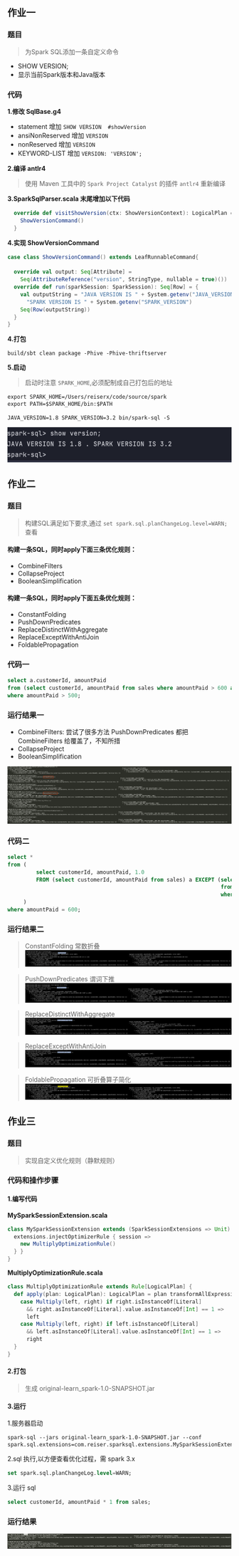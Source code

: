## 作业一
### 题目
> 为Spark SQL添加一条自定义命令
- SHOW VERSION;
- 显示当前Spark版本和Java版本

### 代码
**1.修改 SqlBase.g4**
- statement 增加 `SHOW VERSION  #showVersion`
- ansiNonReserved 增加 `VERSION`
- nonReserved 增加 `VERSION`
- KEYWORD-LIST 增加 `VERSION: 'VERSION';`

**2.编译 antlr4**
> 使用 Maven 工具中的 `Spark Project Catalyst` 的插件 `antlr4` 重新编译

**3.SparkSqlParser.scala 末尾增加以下代码**
```scala
  override def visitShowVersion(ctx: ShowVersionContext): LogicalPlan = withOrigin(ctx) {
    ShowVersionCommand()
  }
```

**4.实现 ShowVersionCommand**
```scala
case class ShowVersionCommand() extends LeafRunnableCommand{

  override val output: Seq[Attribute] =
    Seq(AttributeReference("version", StringType, nullable = true)())
  override def run(sparkSession: SparkSession): Seq[Row] = {
    val outputString = "JAVA VERSION IS " + System.getenv("JAVA_VERSION") + " . " +
      "SPARK VERSION IS " + System.getenv("SPARK_VERSION")
    Seq(Row(outputString))
  }
}
```

**4.打包**
```shell
build/sbt clean package -Phive -Phive-thriftserver 
```
**5.启动**
> 启动时注意 `SPARK_HOME`,必须配制成自己打包后的地址
```shell
export SPARK_HOME=/Users/reiserx/code/source/spark
export PATH=$SPARK_HOME/bin:$PATH
```

`JAVA_VERSION=1.8 SPARK_VERSION=3.2 bin/spark-sql -S`

![运行结果](../resource/spark03.png)


## 作业二
### 题目 
> 构建SQL满足如下要求,通过 `set spark.sql.planChangeLog.level=WARN;` 查看 

#### 构建一条SQL，同时apply下面三条优化规则： 
- CombineFilters 
- CollapseProject 
- BooleanSimplification

#### 构建一条SQL，同时apply下面五条优化规则：
- ConstantFolding 
- PushDownPredicates 
- ReplaceDistinctWithAggregate 
- ReplaceExceptWithAntiJoin 
- FoldablePropagation

### 代码一
```sql
select a.customerId, amountPaid
from (select customerId, amountPaid from sales where amountPaid > 600 and 1='1') a
where amountPaid > 500;  
```

### 运行结果一
- CombineFilters: 尝试了很多方法 PushDownPredicates 都把 CombineFilters 给覆盖了，不知所措
- CollapseProject
- BooleanSimplification

![运行结果](../resource/spark05.png)

### 代码二
```sql
select *
from (
         select customerId, amountPaid, 1.0
         FROM (select customerId, amountPaid from sales) a EXCEPT (select customerId, amountPaid, 1.0 x
                                                                   from sales
                                                                   where customerId = 200 + 300)
     )
where amountPaid = 600;
```
### 运行结果二
> ConstantFolding 常数折叠
![运行结果](../resource/ConstantFolding.png)
 
> PushDownPredicates 谓词下推
![运行结果](../resource/PushDownPredicates.png)

> ReplaceDistinctWithAggregate
![运行结果](../resource/ReplaceDistinctWithAggregate.png)

> ReplaceExceptWithAntiJoin
![运行结果](../resource/ReplaceExceptWithAntiJoin.png)

> FoldablePropagation 可折叠算子简化
![运行结果](../resource/FoldablePropagation.png)

## 作业三
### 题目 
> 实现自定义优化规则（静默规则）

### 代码和操作步骤

#### 1.编写代码
**MySparkSessionExtension.scala**
```scala
class MySparkSessionExtension extends (SparkSessionExtensions => Unit) { override def apply(extensions: SparkSessionExtensions): Unit = {
  extensions.injectOptimizerRule { session =>
    new MultiplyOptimizationRule()
  } }
}
```

**MultiplyOptimizationRule.scala**
```scala
class MultiplyOptimizationRule extends Rule[LogicalPlan] {
  def apply(plan: LogicalPlan): LogicalPlan = plan transformAllExpressions {
    case Multiply(left, right) if right.isInstanceOf[Literal]
      && right.asInstanceOf[Literal].value.asInstanceOf[Int] == 1 =>
      left
    case Multiply(left, right) if left.isInstanceOf[Literal]
      && left.asInstanceOf[Literal].value.asInstanceOf[Int] == 1 =>
      right
  }
}
```

#### 2.打包
> 生成 original-learn_spark-1.0-SNAPSHOT.jar


#### 3.运行
1.服务器启动
```shell
spark-sql --jars original-learn_spark-1.0-SNAPSHOT.jar --conf spark.sql.extensions=com.reiser.sparksql.extensions.MySparkSessionExtension
```
2.sql 执行,以方便查看优化过程，需 spark 3.x
```sql
set spark.sql.planChangeLog.level=WARN;
```
3.运行 sql
```sql
select customerId, amountPaid * 1 from sales;
```

### 运行结果
![运行结果](../resource/spark04.png)